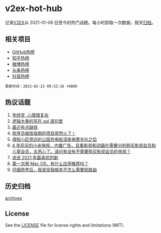 # v2ex-hot-hub

 记录[V2EX](https://www.v2ex.com/)从 2021-01-06 日至今的热门话题。每小时抓取一次数据，按天[归档](archives)。
 
 ## 相关项目

- [GitHub热榜](https://github.com/lonnyzhang423/github-hot-hub)
- [知乎热榜](https://github.com/lonnyzhang423/zhihu-hot-hub)
- [微博热榜](https://github.com/lonnyzhang423/weibo-hot-hub)
- [头条热榜](https://github.com/lonnyzhang423/toutiao-hot-hub)
- [抖音热榜](https://github.com/lonnyzhang423/douyin-hot-hub)


 `更新时间：2022-02-22 09:52:16 +0800`

## 热议话题

1. [年终奖, 心情很复杂](https://www.v2ex.com/t/835402)
1. [逻辑大量的写在 sql 语句里](https://www.v2ex.com/t/835439)
1. [最近有点缺钱](https://www.v2ex.com/t/835314)
1. [程序员做饭指南的项目竟然火了！](https://www.v2ex.com/t/835363)
1. [得知小区旁边的公园充电桩深夜电费半价之后](https://www.v2ex.com/t/835413)
1. [4 年前买的小米电视，内置广告，且看影视和动画片需要分别购买影视会员和儿童会员，太恶心了。请问有没有不需要购买影视会员的电视？](https://www.v2ex.com/t/835310)
1. [说说 2021 年最喜欢的剧](https://www.v2ex.com/t/835348)
1. [第一次用 Mac OS，有什么应用推荐吗？](https://www.v2ex.com/t/835362)
1. [仔细思考后，我发现我根本不怎么需要软路由](https://www.v2ex.com/t/835403)

## 历史归档

[archives](archives)

## License

See the [LICENSE](LICENSE) file for license rights and limitations (MIT).
